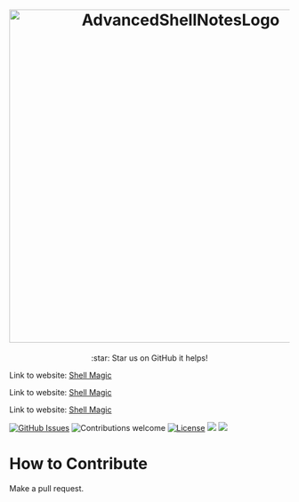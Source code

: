 <h1 align="center">
  <img src="https://github.com/smokingcuke/Advanced-Shell-Notes/blob/master/graphic/logo/logo.png" alt="AdvancedShellNotesLogo" width="600">
</h1>
<p align="center">
:star: Star us on GitHub it helps!

Link to website: [Shell Magic](smokingcuke.github.io/ShellMagic/index.html)

Link to website: [Shell Magic](www.shellmagic.xyz)

Link to website: [Shell Magic](www.shellmagic.info)

[![GitHub Issues](https://img.shields.io/github/issues/smokingcuke/Advanced-Shell-Notes.svg)](https://github.com/smokingcuke/Advanced-Shell-Notes/issues)
![Contributions welcome](https://img.shields.io/badge/contributions-welcome-orange.svg)
[![License](https://img.shields.io/badge/license-MIT-blue.svg)](https://opensource.org/licenses/MIT)
<a href="https://github.com/smokingcuke/Advanced-Shell-Notes/stargazers"><img src="https://img.shields.io/github/stars/smokingcuke/Advanced-Shell-Notes.svg?style=plasticr"/></a>
<a href="https://github.com/smokingcuke/Advanced-Shell-Notes/commits/master"><img src="https://img.shields.io/github/last-commit/smokingcuke/Advanced-Shell-Notes.svg?style=plasticr"/></a>
</p>

# How to Contribute
Make a pull request.

